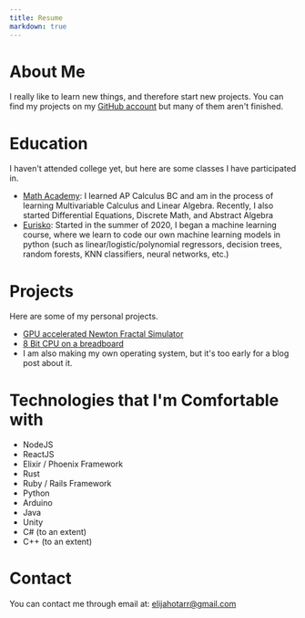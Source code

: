 ```yaml
---
title: Resume
markdown: true
---
```


# About Me

I really like to learn new things, and therefore start new projects. You can find my projects on my [GitHub account](//github.com/eoriont) but many of them aren't finished.

# Education

I haven't attended college yet, but here are some classes I have participated in.

- [Math Academy](//mathacademy.us):
  I learned AP Calculus BC and am in the process of learning Multivariable Calculus and Linear Algebra. Recently, I also started Differential Equations, Discrete Math, and Abstract Algebra
- [Eurisko](//eurisko.us):
  Started in the summer of 2020, I began a machine learning course, where we learn to code our own machine learning models in python (such as linear/logistic/polynomial regressors, decision trees, random forests, KNN classifiers, neural networks, etc.)

# Projects

Here are some of my personal projects.

- [GPU accelerated Newton Fractal Simulator](/newtonfractal)
- [8 Bit CPU on a breadboard](/posts/8bit-cpu)
- I am also making my own operating system, but it's too early for a blog post about it.

# Technologies that I'm Comfortable with

- NodeJS
- ReactJS
- Elixir / Phoenix Framework
- Rust
- Ruby / Rails Framework
- Python
- Arduino
- Java
- Unity
- C# (to an extent)
- C++ (to an extent)

# Contact

You can contact me through email at: elijahotarr@gmail.com
